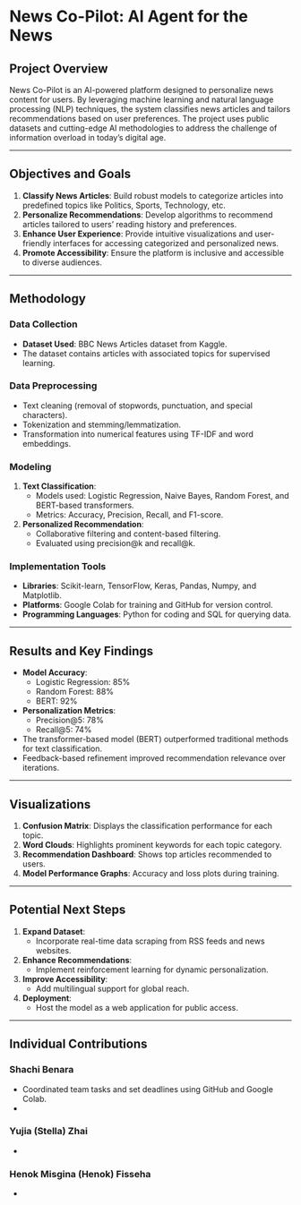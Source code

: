 # News Co-Pilot: AI Agent for the News 

## Project Overview
News Co-Pilot is an AI-powered platform designed to personalize news content for users. By leveraging machine learning and natural language processing (NLP) techniques, the system classifies news articles and tailors recommendations based on user preferences. The project uses public datasets and cutting-edge AI methodologies to address the challenge of information overload in today’s digital age.

---

## Objectives and Goals
1. **Classify News Articles**: Build robust models to categorize articles into predefined topics like Politics, Sports, Technology, etc.
2. **Personalize Recommendations**: Develop algorithms to recommend articles tailored to users’ reading history and preferences.
3. **Enhance User Experience**: Provide intuitive visualizations and user-friendly interfaces for accessing categorized and personalized news.
4. **Promote Accessibility**: Ensure the platform is inclusive and accessible to diverse audiences.

---

## Methodology

### Data Collection
- **Dataset Used**: BBC News Articles dataset from Kaggle.
- The dataset contains articles with associated topics for supervised learning.

### Data Preprocessing
- Text cleaning (removal of stopwords, punctuation, and special characters).
- Tokenization and stemming/lemmatization.
- Transformation into numerical features using TF-IDF and word embeddings.

### Modeling
1. **Text Classification**:
   - Models used: Logistic Regression, Naive Bayes, Random Forest, and BERT-based transformers.
   - Metrics: Accuracy, Precision, Recall, and F1-score.
2. **Personalized Recommendation**:
   - Collaborative filtering and content-based filtering.
   - Evaluated using precision@k and recall@k.

### Implementation Tools
- **Libraries**: Scikit-learn, TensorFlow, Keras, Pandas, Numpy, and Matplotlib.
- **Platforms**: Google Colab for training and GitHub for version control.
- **Programming Languages**: Python for coding and SQL for querying data.

---

## Results and Key Findings
- **Model Accuracy**:
  - Logistic Regression: 85%
  - Random Forest: 88%
  - BERT: 92%
- **Personalization Metrics**:
  - Precision@5: 78%
  - Recall@5: 74%
- The transformer-based model (BERT) outperformed traditional methods for text classification.
- Feedback-based refinement improved recommendation relevance over iterations.

---

## Visualizations
1. **Confusion Matrix**: Displays the classification performance for each topic.
2. **Word Clouds**: Highlights prominent keywords for each topic category.
3. **Recommendation Dashboard**: Shows top articles recommended to users.
4. **Model Performance Graphs**: Accuracy and loss plots during training.

---

## Potential Next Steps
1. **Expand Dataset**:
   - Incorporate real-time data scraping from RSS feeds and news websites.
2. **Enhance Recommendations**:
   - Implement reinforcement learning for dynamic personalization.
3. **Improve Accessibility**:
   - Add multilingual support for global reach.
4. **Deployment**:
   - Host the model as a web application for public access.

---

## Individual Contributions

### Shachi Benara
- Coordinated team tasks and set deadlines using GitHub and Google Colab.
-
### Yujia (Stella) Zhai
- 

### Henok Misgina (Henok) Fisseha
- 
